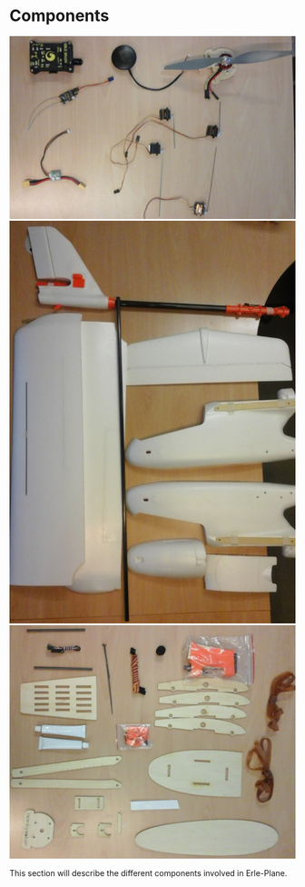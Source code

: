 # Components

![material](../img/montaje/electronics.png)
![components](../img/montaje/plane_components.png)
![components2](../img/montaje/plane_components2.png)

 
This section will describe the different components involved in Erle-Plane.